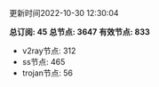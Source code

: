 更新时间2022-10-30 12:30:04

**总订阅: 45**
**总节点: 3647**
**有效节点: 833**
- v2ray节点: 312
- ss节点: 465
- trojan节点: 56
